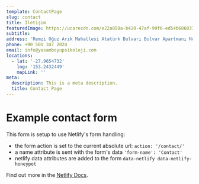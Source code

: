 ```yaml
---
template: ContactPage
slug: contact
title: İletişim
featuredImage: https://ucarecdn.com/e22a858a-b420-47af-99f6-ed54b6860333/
subtitle: 
address: 'Remzi Oğuz Arık Mahallesi Atatürk Bulvarı Bulvar Apartmanı No:219/9 Çankaya-Ankara'
phone: +90 501 347 2024
email: info@yasamboyupsikoloji.com
locations:
  - lat: '-27.9654732'
    lng: '153.2432449'
    mapLink: ''
meta:
  description: This is a meta description.
  title: Contact Page
---
```


# Example contact form

This form is setup to use Netlify's form handling:

- the form action is set to the current absolute url: `action: '/contact/'`
- a name attribute is sent with the form's data `'form-name': 'Contact'`
- netlify data attributes are added to the form `data-netlify data-netlify-honeypot`

Find out more in the [Netlify Docs](https://www.netlify.com/docs/form-handling/).
